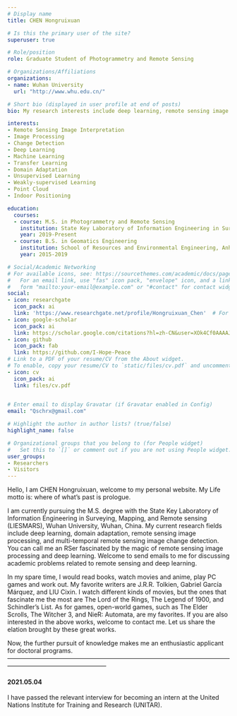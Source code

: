 ```yaml
---
# Display name
title: CHEN Hongruixuan

# Is this the primary user of the site?
superuser: true

# Role/position
role: Graduate Student of Photogrammetry and Remote Sensing

# Organizations/Affiliations
organizations:
- name: Wuhan University
  url: "http://www.whu.edu.cn/"

# Short bio (displayed in user profile at end of posts)
bio: My research interests include deep learning, remote sensing image processing and multitemporal remote sensing image change detection. 

interests:
- Remote Sensing Image Interpretation
- Image Processing
- Change Detection
- Deep Learning
- Machine Learning
- Transfer Learning
- Domain Adaptation
- Unsupervised Learning
- Weakly-supervised Learning
- Point Cloud
- Indoor Positioning

education:
  courses:
  - course: M.S. in Photogrammetry and Remote Sensing
    institution: State Key Laboratory of Information Engineering in Surveying, Mapping and Remote Sensing, Wuhan University
    year: 2019-Present
  - course: B.S. in Geomatics Engineering
    institution: School of Resources and Environmental Engineering, Anhui University
    year: 2015-2019

# Social/Academic Networking
# For available icons, see: https://sourcethemes.com/academic/docs/page-builder/#icons
#   For an email link, use "fas" icon pack, "envelope" icon, and a link in the
#   form "mailto:your-email@example.com" or "#contact" for contact widget.
social:
- icon: researchgate
  icon_pack: ai
  link: 'https://www.researchgate.net/profile/Hongruixuan_Chen'  # For a direct email link, use "mailto:test@example.org".
- icon: google-scholar
  icon_pack: ai
  link: https://scholar.google.com/citations?hl=zh-CN&user=XOk4Cf0AAAAJ
- icon: github
  icon_pack: fab
  link: https://github.com/I-Hope-Peace
# Link to a PDF of your resume/CV from the About widget.
# To enable, copy your resume/CV to `static/files/cv.pdf` and uncomment the lines below.
- icon: cv
  icon_pack: ai
  link: files/cv.pdf
 

# Enter email to display Gravatar (if Gravatar enabled in Config)
email: "Qschrx@gmail.com"

# Highlight the author in author lists? (true/false)
highlight_name: false

# Organizational groups that you belong to (for People widget)
#   Set this to `[]` or comment out if you are not using People widget.
user_groups:
- Researchers
- Visitors
---
```

  
Hello, I am CHEN Hongruixuan, welcome to my personal website. My Life motto is: where of what’s past is prologue.

I am currently pursuing the M.S. degree with the State Key Laboratory of Information Engineering in Surveying, Mapping, and Remote sensing (LIESMARS), Wuhan University, Wuhan, China. My current research fields include deep learning, domain adaptation, remote sensing image processing, and multi-temporal remote sensing image change detection. You can call me an RSer fascinated by the magic of remote sensing image processing and deep learning. Welcome to send emails to me for discussing academic problems related to remote sensing and deep learning. 

In my spare time, I would read books, watch movies and anime, play PC games and work out. My favorite writers are J.R.R. Tolkien, Gabriel García Márquez, and LIU Cixin. I watch different kinds of movies, but the ones that fascinate me the most are The Lord of the Rings, The Legend of 1900, and Schindler’s List. As for games, open-world games, such as The Elder Scrolls, The Witcher 3, and NieR: Automata, are my favorites. If you are also interested in the above works, welcome to contact me. Let us share the elation brought by these great works.

Now, the further pursuit of knowledge makes me an enthusiastic applicant for doctoral programs. 
————————————————————————————————————————————————————  
#### 2021.05.04 
I have passed the relevant interview for becoming an intern at the United Nations Institute for Training and Research (UNITAR). 